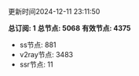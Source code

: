 更新时间2024-12-11 23:11:50

**总订阅: 1**
**总节点: 5068**
**有效节点: 4375**
- ss节点: 881
- v2ray节点: 3483
- ssr节点: 11
